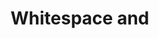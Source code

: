 ---
title: Whitespace and &nbsp;
description: "Introduction to Whitespace and &nbsp;"
hide_table_of_contents: true
sidebar_position: 1
---